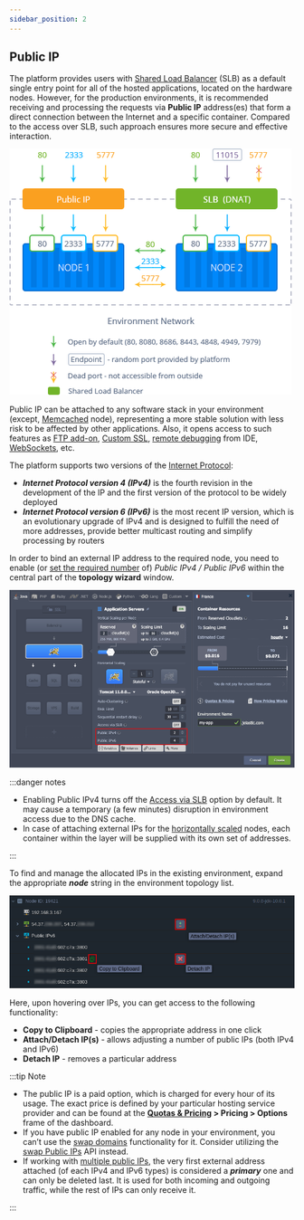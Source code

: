 ```yaml
---
sidebar_position: 2
---
```


## Public IP

The platform provides users with [Shared Load Balancer](http://localhost:3000/docs/ApplicationSetting/External%20Access%20To%20Applications/Shared%20Load%20Balancer) (SLB) as a default single entry point for all of the hosted applications, located on the hardware nodes. However, for the production environments, it is recommended receiving and processing the requests via **Public IP** address(es) that form a direct connection between the Internet and a specific container. Compared to the access over SLB, such approach ensures more secure and effective interaction.

<div style={{
    display:'flex',
    justifyContent: 'center',
    margin: '0 0 1rem 0'
}}>

![Locale Dropdown](./img/PublicIP/01-public-ip-vs-shared-lb.png)

</div>

Public IP can be attached to any software stack in your environment (except, [Memcached](https://cloudmydc.com/) node), representing a more stable solution with less risk to be affected by other applications. Also, it opens access to such features as [FTP add-on](https://cloudmydc.com/), [Custom SSL](http://localhost:3000/docs/ApplicationSetting/SSL/Custom%20SSL), [remote debugging](https://cloudmydc.com/) from IDE, [WebSockets](https://cloudmydc.com/), etc.

The platform supports two versions of the [Internet Protocol](https://cloudmydc.com/):

- **_Internet Protocol version 4 (IPv4)_** is the fourth revision in the development of the IP and the first version of the protocol to be widely deployed
- **_Internet Protocol version 6 (IPv6)_** is the most recent IP version, which is an evolutionary upgrade of IPv4 and is designed to fulfill the need of more addresses, provide better multicast routing and simplify processing by routers

In order to bind an external IP address to the required node, you need to enable (or [set the required number](https://cloudmydc.com/) of) _Public IPv4 / Public IPv6_ within the central part of the **topology wizard** window.

<div style={{
    display:'flex',
    justifyContent: 'center',
    margin: '0 0 1rem 0'
}}>

![Locale Dropdown](./img/PublicIP/02-wizard-add-public-ip.png)

</div>

:::danger notes

- Enabling Public IPv4 turns off the [Access via SLB](https://cloudmydc.com/) option by default. It may cause a temporary (a few minutes) disruption in environment access due to the DNS cache.
- In case of attaching external IPs for the [horizontally scaled](http://localhost:3000/docs/ApplicationSetting/Scaling%20And%20Clustering/Horizontal%20Scaling) nodes, each container within the layer will be supplied with its own set of addresses.

:::

To find and manage the allocated IPs in the existing environment, expand the appropriate **_node_** string in the environment topology list.

<div style={{
    display:'flex',
    justifyContent: 'center',
    margin: '0 0 1rem 0'
}}>

![Locale Dropdown](./img/PublicIP/03-dashboard-manage-external-ip-addresses.png)

</div>

Here, upon hovering over IPs, you can get access to the following functionality:

- **Copy to Clipboard** - copies the appropriate address in one click
- **Attach/Detach IP(s)** - allows adjusting a number of public IPs (both IPv4 and IPv6)
- **Detach IP** - removes a particular address

:::tip Note

- The public IP is a paid option, which is charged for every hour of its usage. The exact price is defined by your particular hosting service provider and can be found at the **[Quotas & Pricing](http://localhost:3000/docs/Account&Pricing/Resource%20Charging/Pricing%20FAQ#how-much-do-resources-cost) > Pricing > Options** frame of the dashboard.
- If you have public IP enabled for any node in your environment, you can’t use the [swap domains](https://cloudmydc.com/) functionality for it. Consider utilizing the [swap Public IPs](https://cloudmydc.com/) API instead.
- If working with [multiple public IPs](https://cloudmydc.com/), the very first external address attached (of each IPv4 and IPv6 types) is considered a **_primary_** one and can only be deleted last. It is used for both incoming and outgoing traffic, while the rest of IPs can only receive it.

:::
